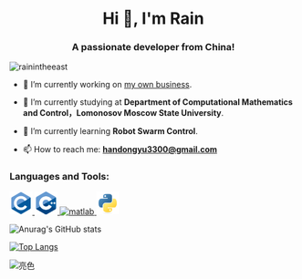 <h1 align="center">Hi 👋, I'm Rain</h1>
<h3 align="center">A passionate developer from China!</h3>

<p align="left"> <img src="https://komarev.com/ghpvc/?username=rainintheeast&label=Profile%20views&color=0e75b6&style=flat" alt="rainintheeast" /> </p>

- 🔭 I’m currently working on [my own business](https://hezxtop.com/).

- 👯 I’m currently studying at **Department of Computational Mathematics and Control，Lomonosov Moscow State University**.

- 🌱 I’m currently learning **Robot Swarm Control**.

- 📫 How to reach me: **handongyu3300@gmail.com**

<h3 align="left">Languages and Tools:</h3>
<p align="left"> <a href="https://www.cprogramming.com/" target="_blank" rel="noreferrer"> <img src="https://raw.githubusercontent.com/devicons/devicon/master/icons/c/c-original.svg" alt="c" width="40" height="40"/> </a> <a href="https://www.w3schools.com/cpp/" target="_blank" rel="noreferrer"> <img src="https://raw.githubusercontent.com/devicons/devicon/master/icons/cplusplus/cplusplus-original.svg" alt="cplusplus" width="40" height="40"/> </a> <a href="https://www.mathworks.com/" target="_blank" rel="noreferrer"> <img src="https://upload.wikimedia.org/wikipedia/commons/2/21/Matlab_Logo.png" alt="matlab" width="40" height="40"/> </a> <a href="https://www.python.org" target="_blank" rel="noreferrer"> <img src="https://raw.githubusercontent.com/devicons/devicon/master/icons/python/python-original.svg" alt="python" width="40" height="40"/> </a> </p>

![Anurag's GitHub stats](https://github-readme-stats.vercel.app/api?username=rainintheeast&show_icons=true&theme=tokyonight)

[![Top Langs](https://github-readme-stats.vercel.app/api/top-langs/?username=rainintheeast&layout=compact)](https://github.com/anuraghazra/github-readme-stats)

![亮色](https://raw.githubusercontent.com/<rainintheeast>/<rainintheeast>/output/github-contribution-grid-snake.svg)

<!--
**Rainintheeast/Rainintheeast** is a ✨ _special_ ✨ repository because its `README.md` (this file) appears on your GitHub profile.

Here are some ideas to get you started:

- 🔭 I’m currently working on ...
- 🌱 I’m currently learning ...
- 👯 I’m looking to collaborate on ...
- 🤔 I’m looking for help with ...
- 💬 Ask me about ...
- 📫 How to reach me: ...
- 😄 Pronouns: ...
- ⚡ Fun fact: ...
- 📄 Know about my experiences [name](site)
-->
